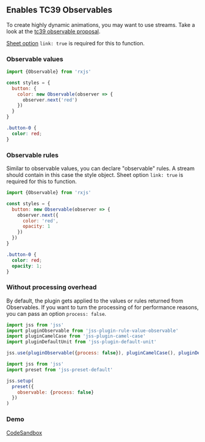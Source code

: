 ## Enables TC39 Observables

To create highly dynamic animations, you may want to use streams. Take a look at the [tc39 observable proposal](https://github.com/tc39/proposal-observable).

[Sheet option](https://github.com/cssinjs/jss/blob/master/docs/jss-api.md#create-style-sheet) `link: true` is required for this to function.

### Observable values

```javascript
import {Observable} from 'rxjs'

const styles = {
  button: {
    color: new Observable(observer => {
      observer.next('red')
    })
  }
}
```

```css
.button-0 {
  color: red;
}
```

### Observable rules

Similar to observable values, you can declare "observable" rules. A stream should contain in this case the style object. Sheet option `link: true` is required for this to function.

```javascript
import {Observable} from 'rxjs'

const styles = {
  button: new Observable(observer => {
    observer.next({
      color: 'red',
      opacity: 1
    })
  })
}
```

```css
.button-0 {
  color: red;
  opacity: 1;
}
```

### Without processing overhead

By default, the plugin gets applied to the values or rules returned from Observables. If you want to turn the processing of for performance reasons, you can pass an option `process: false`.

```javascript
import jss from 'jss'
import pluginObservable from 'jss-plugin-rule-value-observable'
import pluginCamelCase from 'jss-plugin-camel-case'
import pluginDefaultUnit from 'jss-plugin-default-unit'

jss.use(pluginObservable({process: false}), pluginCamelCase(), pluginDefaultUnit())
```

```javascript
import jss from 'jss'
import preset from 'jss-preset-default'

jss.setup(
  preset({
    observable: {process: false}
  })
)
```

### Demo

[CodeSandbox](//codesandbox.io/s/github/cssinjs/jss/tree/master/examples/plugins/jss-plugin-rule-value-observable?fontsize=14)
